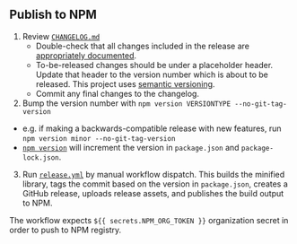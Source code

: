 ## Publish to NPM

1. Review [`CHANGELOG.md`](../CHANGELOG.md)
   - Double-check that all changes included in the release are [appropriately documented](../CONTRIBUTING.md#changelog-conventions).
   - To-be-released changes should be under a placeholder header. Update that header to the version number which is about to be released. This project uses [semantic versioning](https://docs.npmjs.com/about-semantic-versioning).
   - Commit any final changes to the changelog.
2. Bump the version number with `npm version VERSIONTYPE --no-git-tag-version`
  - e.g. if making a backwards-compatible release with new features, run `npm version minor --no-git-tag-version`
  - [`npm version`](https://docs.npmjs.com/cli/commands/npm-version) will increment the version in `package.json` and `package-lock.json`.
3. Run [`release.yml`](https://github.com/maplibre/maplibre-gl-js/actions/workflows/release.yml) by manual workflow dispatch. This builds the minified library, tags the commit based on the version in `package.json`, creates a GitHub release, uploads release assets, and publishes the build output to NPM.

The workflow expects `${{ secrets.NPM_ORG_TOKEN }}` organization secret in order to push to NPM registry.
